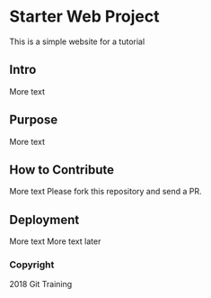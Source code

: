 # Starter Web Project

This is a simple website for a tutorial

## Intro

More text

## Purpose

More text

## How to Contribute

More text
Please fork this repository and send a PR.

## Deployment

More text
More text later

### Copyright
2018 Git Training
